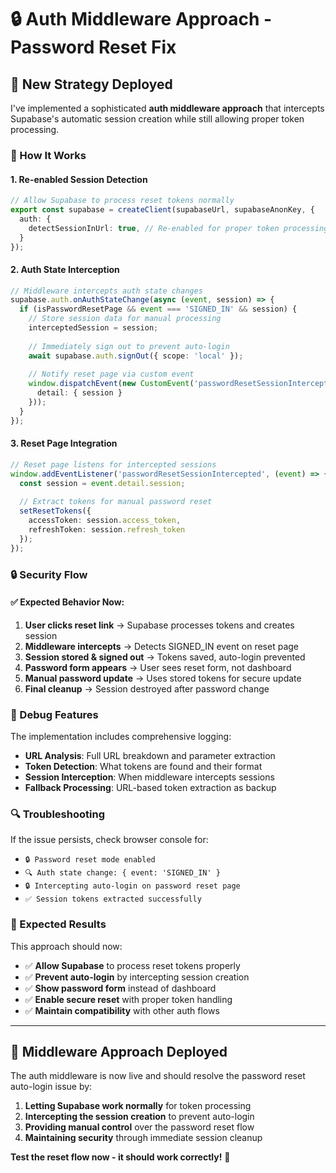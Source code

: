 # 🔒 Auth Middleware Approach - Password Reset Fix

## 🎯 **New Strategy Deployed**

I've implemented a sophisticated **auth middleware approach** that intercepts Supabase's automatic session creation while still allowing proper token processing.

### **🔧 How It Works**

#### **1. Re-enabled Session Detection**
```typescript
// Allow Supabase to process reset tokens normally
export const supabase = createClient(supabaseUrl, supabaseAnonKey, {
  auth: {
    detectSessionInUrl: true, // Re-enabled for proper token processing
  }
});
```

#### **2. Auth State Interception**
```typescript
// Middleware intercepts auth state changes
supabase.auth.onAuthStateChange(async (event, session) => {
  if (isPasswordResetPage && event === 'SIGNED_IN' && session) {
    // Store session data for manual processing
    interceptedSession = session;
    
    // Immediately sign out to prevent auto-login
    await supabase.auth.signOut({ scope: 'local' });
    
    // Notify reset page via custom event
    window.dispatchEvent(new CustomEvent('passwordResetSessionIntercepted', {
      detail: { session }
    }));
  }
});
```

#### **3. Reset Page Integration**
```typescript
// Reset page listens for intercepted sessions
window.addEventListener('passwordResetSessionIntercepted', (event) => {
  const session = event.detail.session;
  
  // Extract tokens for manual password reset
  setResetTokens({
    accessToken: session.access_token,
    refreshToken: session.refresh_token
  });
});
```

### **🔒 Security Flow**

#### **✅ Expected Behavior Now:**
1. **User clicks reset link** → Supabase processes tokens and creates session
2. **Middleware intercepts** → Detects SIGNED_IN event on reset page
3. **Session stored & signed out** → Tokens saved, auto-login prevented
4. **Password form appears** → User sees reset form, not dashboard
5. **Manual password update** → Uses stored tokens for secure update
6. **Final cleanup** → Session destroyed after password change

### **🧪 Debug Features**

The implementation includes comprehensive logging:
- **URL Analysis**: Full URL breakdown and parameter extraction
- **Token Detection**: What tokens are found and their format
- **Session Interception**: When middleware intercepts sessions
- **Fallback Processing**: URL-based token extraction as backup

### **🔍 Troubleshooting**

If the issue persists, check browser console for:
- `🔒 Password reset mode enabled`
- `🔍 Auth state change: { event: 'SIGNED_IN' }`
- `🔒 Intercepting auto-login on password reset page`
- `✅ Session tokens extracted successfully`

### **🎯 Expected Results**

This approach should now:
- ✅ **Allow Supabase** to process reset tokens properly
- ✅ **Prevent auto-login** by intercepting session creation
- ✅ **Show password form** instead of dashboard
- ✅ **Enable secure reset** with proper token handling
- ✅ **Maintain compatibility** with other auth flows

---

## 🚀 **Middleware Approach Deployed**

The auth middleware is now live and should resolve the password reset auto-login issue by:

1. **Letting Supabase work normally** for token processing
2. **Intercepting the session creation** to prevent auto-login
3. **Providing manual control** over the password reset flow
4. **Maintaining security** through immediate session cleanup

**Test the reset flow now - it should work correctly!** 🎉